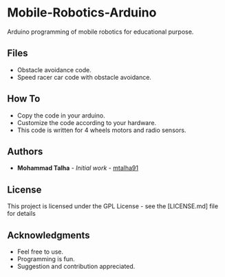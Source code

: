 # Mobile-Robotics-Arduino
Arduino programming of mobile robotics for  educational purpose. 

## Files

* Obstacle avoidance code.
* Speed racer car code with obstacle avoidance.

## How To

* Copy the code in your arduino.
* Customize the code according to your hardware.
* This code is written for 4 wheels motors and radio sensors. 

## Authors

* **Mohammad Talha** - *Initial work* - [mtalha91](https://github.com/mtalha91)


## License

This project is licensed under the GPL License - see the [LICENSE.md] file for details

## Acknowledgments

* Feel free to use.
* Programming is fun.
* Suggestion and contribution appreciated.
